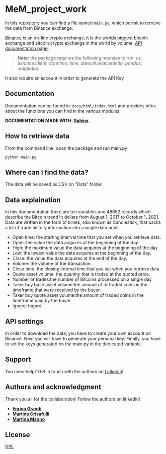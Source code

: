 # MeM_project_work

In this repository you can find a file named ```main.py```, which permit to retrieve the data from Binance exchange.

[Binance](https://binance.com//) is an on-line crypto exchange,  it is the worlds biggest bitcoin exchange and altcoin crypto exchange in the world by volume. 
[API documentation page](https://binance-docs.github.io/apidocs/spot/en/#introduction).

> **Note:** the package requires the following modules to run:
*os, binance.client, datetime, time, dateutil.relativedelta, pandas, matplotlib*.

It also require an account in order to generate the API Key



## Documentation 
Documentation can be found in: ```docs/html/index.html``` and provides infos about the functions you can find in the various modules.
 

**DOCUMENTATION MADE WITH: [Sphinx](http://www.sphinx-doc.org/en/master/).**


## How to retrieve data

From the command line, open the package and run main.py
```
python main.py 

```

## Where can I find the data?
The data will be saved as CSV on "Data" folder. 

## Data explaination

In this documentation there are ten variables and 48652 records which describe the Bitcoin trend in dollars from August 1, 2017 to October 1, 2021. Data are written in the form of klines, also known as Candlestick, that packs a lot of trade history information into a single data point.

- Open time:	the starting interval time that you set when you retrieve data.
- Open: the value the data acquires at the beginning of the day. 
- High:	the maximum value the data acquires at the beginning of the day.
- Low: the lowest value the data acquires at the beginning of the day.
- Close:  the value the data acquires at the end of the day.
- Volume: the volume of the transaction.
- Close time:	the closing interval time that you set when you retrieve data.
- Quote asset volume: the quantity that is traded at the quoted price.
- Number of trades:the number of Bitcoins processed on a single day.
- Taker buy base asset volume:the amount of of traded coins in the timeframe that were received by the buyer.
- Taker buy quote asset volume:the amount of traded coins in the timeframe paid by the buyer.
- Ignore: Ingore



## API settings

In order to download the data, you have to create your own account on Binance. Next you will have to generate
your personal key. Finally, you have to set the keys generated on the main.py in the dedicated variable.

## Support
You need help? Get in touch with the authors on [Linkedin](https://www.linkedin.com/)!

## Authors and acknowledgment
Thank you all for the collaboration! Follow the authors on linkedin!

- [**Enrico Grandi**](https://www.linkedin.com/in/enrico-grandi/)
- [**Martina Crisafulli**](https://www.linkedin.com/in/martina-crisafulli-58a006209/)
- [**Martina Manno**](https://www.linkedin.com/in/martina-manno-41a6a41a2/)



## License
[GPL](https://www.gnu.org/licenses/gpl-3.0.html)
